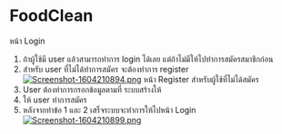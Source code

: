 # FoodClean
หน้า Login 
1.	ถ้าผู้ใช้มี user แล้วสามารถทำการ login ได้เลย แต่ถ้าไม่มีให้ไปทำการสมัครสมาชิกก่อน
2.	สำหรับ user ที่ไม่ได้ทำการสมัคร จะต้องทำการ register 
[![Screenshot-1604210894.png](https://i.postimg.cc/N0fJwrMv/Screenshot-1604210894.png)](https://postimg.cc/jDmQH2PM)
หน้า Register สำหรับผู้ใช้ที่ไม่ได้สมัคร
1.	User ต้องทำการกรอกข้อมูลตามที่ ระบบสร้างให้
2.	ให้ user ทำการสมัคร
3.	หลังจากทำข้อ 1 และ 2 เสร็จระบบจะทำการให้ไปหน้า Login 
[![Screenshot-1604210899.png](https://i.postimg.cc/xdJmH0pb/Screenshot-1604210899.png)](https://postimg.cc/06vr1qs8)
